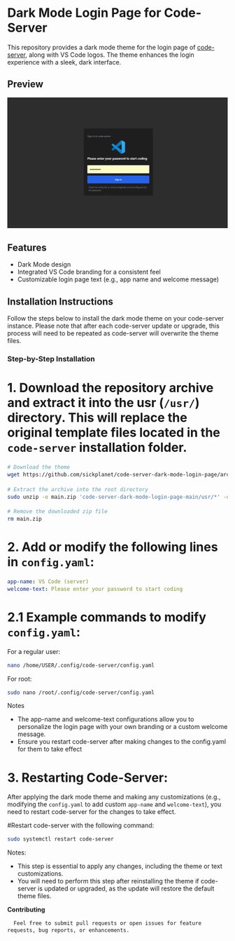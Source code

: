 # Dark Mode Login Page for Code-Server

This repository provides a dark mode theme for the login page of [code-server](https://github.com/coder/code-server), along with VS Code logos. The theme enhances the login experience with a sleek, dark interface.

## Preview

![Preview Image](./screenshot-code-server-dark-mode-login-page.png)

## Features
- Dark Mode design
- Integrated VS Code branding for a consistent feel
- Customizable login page text (e.g., app name and welcome message)

## Installation Instructions

Follow the steps below to install the dark mode theme on your code-server instance. Please note that after each code-server update or upgrade, this process will need to be repeated as code-server will overwrite the theme files.

### Step-by-Step Installation

# 1. **Download the repository archive** and extract it into the usr (`/usr/`) directory. This will replace the original template files located in the `code-server` installation folder.

   ```bash
   # Download the theme
   wget https://github.com/sickplanet/code-server-dark-mode-login-page/archive/refs/heads/main.zip

   # Extract the archive into the root directory
   sudo unzip -o main.zip 'code-server-dark-mode-login-page-main/usr/*' -d /usr/

   # Remove the downloaded zip file
   rm main.zip
   ```
# 2. **Add or modify the following lines in `config.yaml`**:
   
   ```yaml
   app-name: VS Code (server)
   welcome-text: Please enter your password to start coding
   ```
# 2.1 **Example commands to modify `config.yaml`**:

   For a regular user:

   ```bash
   nano /home/USER/.config/code-server/config.yaml
   ```
   For root:

   ```bash
   sudo nano /root/.config/code-server/config.yaml
   ```
Notes
  * The app-name and welcome-text configurations allow you to personalize the login page with your own branding or a custom welcome message.
  * Ensure you restart code-server after making changes to the config.yaml for them to take effect
       
# 3. **Restarting Code-Server**:

   After applying the dark mode theme and making any customizations (e.g., modifying the `config.yaml` to add custom `app-name` and `welcome-text`), you need to restart code-server for the changes to take effect.
   
   #Restart code-server with the following command:
   
   ```bash
   sudo systemctl restart code-server
   ```
Notes:   
   * This step is essential to apply any changes, including the theme or text customizations.
   * You will need to perform this step after reinstalling the theme if code-server is updated or upgraded, as the update will restore the default theme files.
   
**Contributing**

      Feel free to submit pull requests or open issues for feature requests, bug reports, or enhancements.
